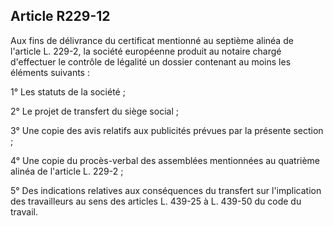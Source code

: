 Article R229-12
----
Aux fins de délivrance du certificat mentionné au septième alinéa de l'article
L. 229-2, la société européenne produit au notaire chargé d'effectuer le
contrôle de légalité un dossier contenant au moins les éléments suivants :

1° Les statuts de la société ;

2° Le projet de transfert du siège social ;

3° Une copie des avis relatifs aux publicités prévues par la présente section ;

4° Une copie du procès-verbal des assemblées mentionnées au quatrième alinéa de
l'article L. 229-2 ;

5° Des indications relatives aux conséquences du transfert sur l'implication des
travailleurs au sens des articles L. 439-25 à L. 439-50 du code du travail.
